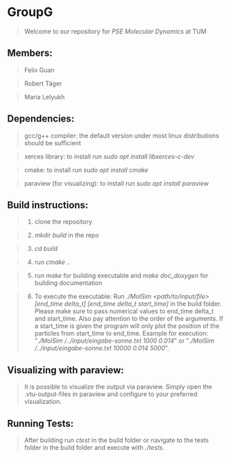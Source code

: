 # GroupG

>Welcome to our repository for *PSE Molecular Dynamics* at TUM 

## Members:

>Felix Guan

>Robert Täger

>Maria Lelyukh


## Dependencies: 

>gcc/g++ compiler: the default version under most linux distributions should be sufficient

>xerces library: to install run *sudo apt install libxerces-c-dev* 
    
>cmake: to install run *sudo apt install cmake*

>paraview (for visualizing): to install run *sudo apt install paraview*

## Build instructions:

>1. clone the repository

>2. *mkdir build* in the repo

>3. *cd build*

>4. run *cmake ..*

>5. run *make* for building executable and *make doc_doxygen* for building documentation

>6. To execute the executable: Run *./MolSim <path/to/input/file> [end_time delta_t]  [end_time delta_t start_time]* in the build folder. 
Please make sure to pass numerical values to end_time delta_t and start_time. Also pay attention to the order of the arguments. If a start_time is given the program will only plot the position of the particles from start_time to end_time.
Example for execution: "*./MolSim /../input/eingabe-sonne.txt 1000 0.014*" or "*./MolSim /../input/eingabe-sonne.txt 10000 0.014 5000*".

## Visualizing with paraview:

>It is possible to visualize the output via paraview. Simply open the .vtu-output-files in paraview and configure to your preferred visualization.

## Running Tests:
    
>After building run *ctest* in the build folder or navigate to the tests folder in the build folder and execute with *./tests*. 


